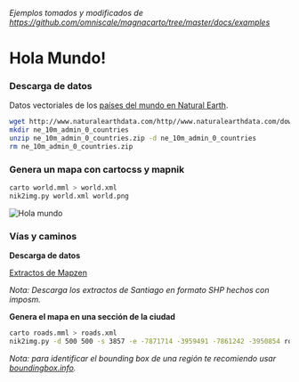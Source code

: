 _Ejemplos tomados y modificados de https://github.com/omniscale/magnacarto/tree/master/docs/examples_

# Hola Mundo!

### Descarga de datos

Datos vectoriales de los [países del mundo en Natural Earth](http://www.naturalearthdata.com/downloads/10m-cultural-vectors/10m-admin-0-countries/).

```bash
wget http://www.naturalearthdata.com/http//www.naturalearthdata.com/download/10m/cultural/ne_10m_admin_0_countries.zip
mkdir ne_10m_admin_0_countries
unzip ne_10m_admin_0_countries.zip -d ne_10m_admin_0_countries
rm ne_10m_admin_0_countries.zip
```

### Genera un mapa con cartocss y mapnik

```bash
carto world.mml > world.xml
nik2img.py world.xml world.png
```

![Hola
mundo](https://github.com/rodowi/geo-is-osm/blob/master/demos/cartocss/world.png)

### Vías y caminos

**Descarga de datos**

[Extractos de Mapzen](https://mapzen.com/data/metro-extracts)

_Nota: Descarga los extractos de Santiago en formato SHP hechos con imposm._

**Genera el mapa en una sección de la ciudad**

```bash
carto roads.mml > roads.xml
nik2img.py -d 500 500 -s 3857 -e -7871714 -3959491 -7861242 -3950854 roads.xml roads.png
```

_Nota: para identificar el bounding box de una región te recomiendo usar [boundingbox.info](http://boundingbox.info/)._
